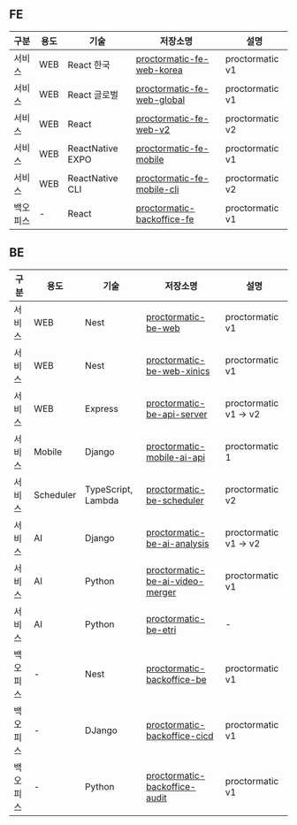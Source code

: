 ## FE

| 구분     | 용도 | 기술             | 저장소명                                                                                 | 설명            |
| -------- | ---- | ---------------- | ---------------------------------------------------------------------------------------- | --------------- |
| 서비스   | WEB  | React 한국       | [proctormatic-fe-web-korea](https://github.com/Proctormatic/proctormatic-fe-web-korea)   | proctormatic v1 |
| 서비스   | WEB  | React 글로벌     | [proctormatic-fe-web-global](https://github.com/Proctormatic/proctormatic-fe-web-global) | proctormatic v1 |
| 서비스   | WEB  | React     | [proctormatic-fe-web-v2](https://github.com/Proctormatic/Proctormatic-fe-web-v2) | proctormatic v2 |
| 서비스   | WEB  | ReactNative EXPO | [proctormatic-fe-mobile](https://github.com/Proctormatic/proctormatic-fe-mobile)         | proctormatic v1 |
| 서비스   | WEB  | ReactNative CLI  | [proctormatic-fe-mobile-cli](https://github.com/Proctormatic/proctormatic-fe-mobile-cli) | proctormatic v2 |
| 백오피스 | -    | React            | [proctormatic-backoffice-fe](https://github.com/Proctormatic/proctormatic-backoffice-fe) | proctormatic v1 |

## BE

| 구분     | 용도      | 기술               | 저장소명                                                                                           | 설명                  |
| -------- | --------- | ------------------ | -------------------------------------------------------------------------------------------------- | --------------------- |
| 서비스   | WEB       | Nest               | [proctormatic-be-web](https://github.com/Proctormatic/proctormatic-be-web)                         | proctormatic v1       |
| 서비스   | WEB       | Nest               | [proctormatic-be-web-xinics](https://github.com/Proctormatic/proctormatic-be-web-xinics)           | proctormatic v1       |
| 서비스   | WEB       | Express            | [proctormatic-be-api-server](https://github.com/Proctormatic/proctormatic-be-api-server)           | proctormatic v1 -> v2 |
| 서비스   | Mobile    | Django             | [proctormatic-mobile-ai-api](https://github.com/Proctormatic/proctormatic-be-mobile-ai-api)        | proctormatic 1        |
| 서비스   | Scheduler | TypeScript, Lambda | [proctormatic-be-scheduler](https://github.com/Proctormatic/proctormtaic-be-scheduler)             | proctormatic v2       |
| 서비스   | AI        | Django             | [proctormatic-be-ai-analysis](https://github.com/Proctormatic/proctormatic-be-ai-analysis)         | proctormatic v1 -> v2 |
| 서비스   | AI        | Python             | [proctormatic-be-ai-video-merger](https://github.com/Proctormatic/proctormatic-be-ai-video-merger) | proctormatic v1       |
| 서비스   | AI        | Python             | [proctormatic-be-etri](https://github.com/Proctormatic/proctormatic-be-etri)                       | -                     |
| 백오피스 | -         | Nest               | [proctormatic-backoffice-be](https://github.com/Proctormatic/proctormatic-backoffice-be)           | proctormatic v1       |
| 백오피스 | -         | DJango             | [proctormatic-backoffice-cicd](https://github.com/Proctormatic/proctormatic-backoffice-cicd)       | proctormatic v1       |
| 백오피스 | -         | Python             | [proctormatic-backoffice-audit](https://github.com/Proctormatic/proctormatic-backoffice-audit)     | proctormatic v1       |
